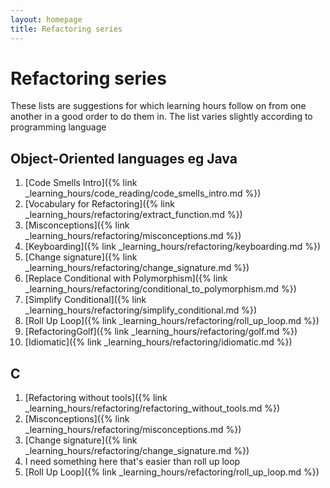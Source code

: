 ```yaml
---
layout: homepage
title: Refactoring series
---
```


# Refactoring series
These lists are suggestions for which learning hours follow on from one another in a good order to do them in. The list varies slightly according to programming language

## Object-Oriented languages eg Java

1. [Code Smells Intro]({% link _learning_hours/code_reading/code_smells_intro.md %})
2. [Vocabulary for Refactoring]({% link _learning_hours/refactoring/extract_function.md %})
3. [Misconceptions]({% link _learning_hours/refactoring/misconceptions.md %})
4. [Keyboarding]({% link _learning_hours/refactoring/keyboarding.md %})
5. [Change signature]({% link _learning_hours/refactoring/change_signature.md %})
6. [Replace Conditional with Polymorphism]({% link _learning_hours/refactoring/conditional_to_polymorphism.md %})
7. [Simplify Conditional]({% link _learning_hours/refactoring/simplify_conditional.md %})
8. [Roll Up Loop]({% link _learning_hours/refactoring/roll_up_loop.md %})
9. [RefactoringGolf]({% link _learning_hours/refactoring/golf.md %})
10. [Idiomatic]({% link _learning_hours/refactoring/idiomatic.md %})

## C

1. [Refactoring without tools]({% link _learning_hours/refactoring/refactoring_without_tools.md %})
2. [Misconceptions]({% link _learning_hours/refactoring/misconceptions.md %})
3. [Change signature]({% link _learning_hours/refactoring/change_signature.md %})
4. I need something here that's easier than roll up loop
5. [Roll Up Loop]({% link _learning_hours/refactoring/roll_up_loop.md %})
